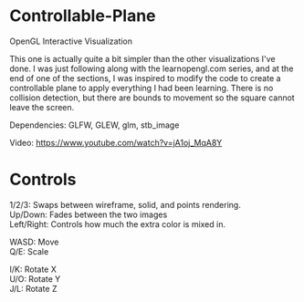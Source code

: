 # Controllable-Plane
OpenGL Interactive Visualization

This one is actually quite a bit simpler than the other visualizations I've done.  I was just following along with the learnopengl.com series, and at the end of one of the sections, I was inspired to modify the code to create a controllable plane to apply everything I had been learning.  There is no collision detection, but there are bounds to movement so the square cannot leave the screen.

Dependencies: GLFW, GLEW, glm, stb_image   

Video: https://www.youtube.com/watch?v=jA1oj_MqA8Y  

# Controls  

1/2/3: Swaps between wireframe, solid, and points rendering.  
Up/Down: Fades between the two images  
Left/Right: Controls how much the extra color is mixed in.  


WASD: Move  
Q/E: Scale  

I/K: Rotate X  
U/O: Rotate Y  
J/L: Rotate Z  
